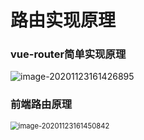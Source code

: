 # 路由实现原理

### vue-router简单实现原理

![image-20201123161426895](C:\Users\c1539\AppData\Roaming\Typora\typora-user-images\image-20201123161426895.png)

### 前端路由原理

<img src="C:\Users\c1539\AppData\Roaming\Typora\typora-user-images\image-20201123161450842.png" alt="image-20201123161450842" style="zoom: 80%;" />